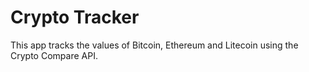 # Crypto Tracker

This app tracks the values of Bitcoin, Ethereum and Litecoin using the Crypto Compare API.

